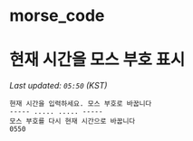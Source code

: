 # morse_code
# 현재 시간을 모스 부호 표시
<!-- MORSE_TIME_START -->
_Last updated: `05:50` (KST)_

```
현재 시간을 입력하세요. 모스 부호로 바꿉니다
----- ..... ..... -----
모스 부호를 다시 현재 시간으로 바꿉니다
0550
```
<!-- MORSE_TIME_END -->
